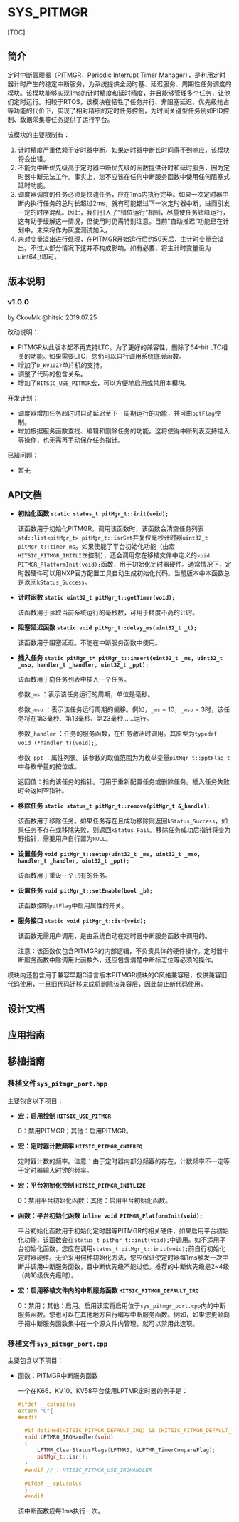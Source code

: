 # SYS_PITMGR

[TOC]

## 简介

定时中断管理器（PITMGR，Periodic Interrupt Timer Manager），是利用定时器计时产生的稳定中断服务，为系统提供全局时基、延迟服务、周期性任务调度的模块。该模块能够实现1ms的计时精度和延时精度，并且能够管理多个任务，让他们定时运行。相较于RTOS，该模块在牺牲了任务并行、非阻塞延迟、优先级抢占等功能的代价下，实现了相对精细的定时任务控制，为时间关键型任务例如PID控制、数据采集等任务提供了运行平台。

该模块的主要限制有：

1. 计时精度严重依赖于定时器中断，如果定时器中断长时间得不到响应，该模块将会出错。
2. 不能为中断优先级高于定时器中断优先级的函数提供计时和延时服务，因为定时器中断无法工作。事实上，您不应该在任何中断服务函数中使用任何阻塞式延时功能。
3. 调度器调度的任务必须是快速任务，应在1ms内执行完毕。如果一次定时器中断内执行任务的总时长超过2ms，就有可能错过下一次定时器中断，进而引发一定的时序混乱。因此，我们引入了“错位运行”机制，尽量使任务错峰运行，这有助于缓解这一情况，但使用时仍需特别注意。目前”自动推迟“功能已在计划中，未来将作为灰度测试加入。
4. 未对变量溢出进行处理，在PITMGR开始运行后约50天后，主计时变量会溢出。不过大部分情况下这并不构成影响。如有必要，将主计时变量设为uint64_t即可。



## 版本说明

### v1.0.0

by CkovMk @hitsic 2019.07.25

改动说明：

- PITMGR从此版本起不再支持LTC。为了更好的兼容性，删除了64-bit LTC相关的功能。如果需要LTC，您仍可以自行调用系统底层函数。
- 增加了`D_KV10Z7`单片机的支持。
- 调整了代码的包含关系。
- 增加了`HITSIC_USE_PITMGR`宏，可以方便地启用或禁用本模块。

开发计划：

- 调度器增加任务超时时自动延迟至下一周期运行的功能，并可由`pptFlag`控制。
- 增加根据服务函数查找、编辑和删除任务的功能。这将使得中断列表支持插入等操作，也无需再手动保存任务指针。

已知问题：

- 暂无



## API文档

- **初始化函数 `static status_t pitMgr_t::init(void);`**

  该函数用于初始化PITMGR。调用该函数时，该函数会清空任务列表`std::list<pitMgr_t> pitMgr_t::isrSet`并复位毫秒计时器`uint32_t pitMgr_t::timer_ms`。如果使能了平台初始化功能（由宏`HITSIC_PITMGR_INITLIZE`控制），还会调用您在移植文件中定义的`void PITMGR_PlatformInit(void);`函数，用于初始化定时器硬件。通常情况下，定时器硬件可以用NXP官方配置工具自动生成初始化代码。当前版本中本函数总是返回`kStatus_Success`。

- **计时函数 `static uint32_t pitMgr_t::getTimer(void);`**

  该函数用于读取当前系统运行的毫秒数，可用于精度不高的计时。

- **阻塞延迟函数 `static void pitMgr_t::delay_ms(uint32_t _t);`**

  该函数用于阻塞延迟。不能在中断服务函数中使用。

- **插入任务 `static pitMgr_t* pitMgr_t::insert(uint32_t _ms, uint32_t _mso, handler_t _handler, uint32_t _ppt);`**

  该函数用于向任务列表中插入一个任务。

  参数`_ms` ：表示该任务运行的周期，单位是毫秒。

  参数`_mso` ：表示该任务运行周期的偏移。例如，`_ms` = 10，`_mso` = 3时，该任务将在第3毫秒、第13毫秒、第23毫秒......运行。

  参数`_handler` ：任务的服务函数，在任务激活时调用。其原型为`typedef void (*handler_t)(void);`。

  参数`_ppt` ：属性列表。该参数的取值范围为为枚举变量`pitMgr_t::pptFlag_t`中各枚举量的按位或。

  返回值：指向该任务的指针。可用于重新配置任务或删除任务。插入任务失败时会返回空指针。

- **移除任务 `static status_t pitMgr_t::remove(pitMgr_t &_handle);`**

  该函数用于移除任务。如果任务存在且成功移除则返回`kStatus_Success`，如果任务不存在或移除失败，则返回`kStatus_Fail`。移除任务成功后指针将变为野指针，需要用户自行置为`NULL`。

- **设置任务 `void pitMgr_t::setup(uint32_t _ms, uint32_t _mso, handler_t _handler, uint32_t _ppt);`**

  该函数用于重设一个已有的任务。

- **设置任务 `void pitMgr_t::setEnable(bool _b);`**

  该函数控制`pptFlag`中启用属性的开关。

- **服务接口 `static void pitMgr_t::isr(void);`**

  该函数无需用户调用，是由系统自动在定时器中断服务函数中调用的。

  注意：该函数仅包含PITMGR的内部逻辑，不负责具体的硬件操作。定时器中断服务函数中除调用此函数外，还应包含清楚中断标志位等必须的操作。



模块内还包含用于兼容早期C语言版本PITMGR模块的C风格兼容层，仅供兼容旧代码使用，一旦旧代码迁移完成将删除该兼容层，因此禁止新代码使用。



## 设计文档



## 应用指南



## 移植指南

### 移植文件`sys_pitmgr_port.hpp`

主要包含以下项目：

- **宏：启用控制 `HITSIC_USE_PITMGR`**

  0：禁用PITMGR；其他：启用PITMGR。

- **宏：定时器计数频率 `HITSIC_PITMGR_CNTFREQ`**

  定时器计数的频率。注意：由于定时器内部分频器的存在，计数频率不一定等于定时器输入时钟的频率。

- **宏：平台初始化控制 `HITSIC_PITMGR_INITLIZE`**

  0：禁用平台初始化函数；其他：启用平台初始化函数。

- **函数：平台初始化函数 `inline void PITMGR_PlatformInit(void);`**

  平台初始化函数用于初始化定时器等PITMGR的相关硬件，如果启用平台初始化功能，该函数会在`status_t pitMgr_t::init(void);`中调用。如不适用平台初始化函数，您应在调用`status_t pitMgr_t::init(void);`前自行初始化定时器硬件。无论采用何种初始化方法，您应保证使定时器每1ms触发一次中断并调用中断服务函数，且中断优先级不能过低。推荐的中断优先级是2~4级（共16级优先级时）。

- **宏：启用移植文件内的中断服务函数 `HITSIC_PITMGR_DEFAULT_IRQ`**

  0：禁用；其他：启用。启用该宏将启用位于`sys_pitmgr_port.cpp`内的中断服务函数。您也可以在其他地方自行编写中断服务函数。例如，如果您更倾向于把中断服务函数集中在一个源文件内管理，就可以禁用此选项。
  
  

### 移植文件`sys_pitmgr_port.cpp`

主要包含以下项目：

- 函数：PITMGR中断服务函数

  一个在K66、KV10、KV58平台使用LPTMR定时器的例子是：

  ```c++
  #ifdef __cplusplus
  extern "C"{
  #endif
  
	#if defined(HITSIC_PITMGR_DEFAULT_IRQ) && (HITSIC_PITMGR_DEFAULT_IRQ > 0)
	void LPTMR0_IRQHandler(void)
	{
		LPTMR_ClearStatusFlags(LPTMR0, kLPTMR_TimerCompareFlag);
		pitMgr_t::isr();
	}
	#endif // ! HTISIC_PITMGR_USE_IRQHANDLER
	
	#ifdef __cplusplus
	}
	#endif
	```
	
	该中断函数应每1ms执行一次。

